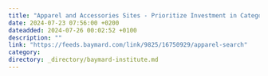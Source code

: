 ```yaml
---
title: "Apparel and Accessories Sites - Prioritize Investment in Category Navigation and Curated Paths over Search"
date: 2024-07-23 07:56:00 +0200
dateadded: 2024-07-26 00:02:52 +0100
description: ""
link: "https://feeds.baymard.com/link/9825/16750929/apparel-search"
category:
directory: _directory/baymard-institute.md
---
```

